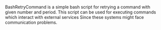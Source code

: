 BashRetryCommand is a simple bash script for retrying a command with given number and period.
This script can be used for executing commands which interact with external services Since these systems might face communication problems. 
